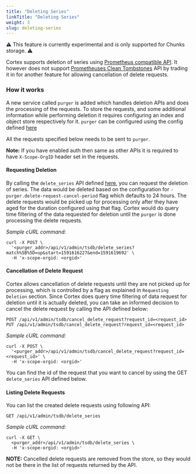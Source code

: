 ```yaml
---
title: "Deleting Series"
linkTitle: "Deleting Series"
weight: 3
slug: deleting-series
---
```


:warning: This feature is currently experimental and is only supported for Chunks storage. :warning:

Cortex supports deletion of series using [Prometheus compatible API](https://prometheus.io/docs/prometheus/latest/querying/api/#delete-series).
It however does not support [Prometheuses Clean Tombstones](https://prometheus.io/docs/prometheus/latest/querying/api/#clean-tombstones) API by trading it in for another feature for allowing cancellation of delete requests.

### How it works

A new service called `purger` is added which handles deletion APIs and does the processing of the requests.
To store the requests, and some additional information while performing deletion it requires configuring an index and object store respectively for it.
`purger` can be configured using the config defined [here](../configuration/config-file-reference.md#purger_config)

All the requests specified below needs to be sent to `purger`.

**Note:** If you have enabled auth then same as other APIs it is required to have `X-Scope-OrgID` header set in the requests.

#### Requesting Deletion

By calling the `delete_series` API defined [here](https://prometheus.io/docs/prometheus/latest/querying/api/#delete-series), you can request the deletion of series.
The data would be deleted based on the configuration for `-purger.delete-request-cancel-period` flag which defaults to 24 hours.
The delete requests would be picked up for processing only after they have aged for the duration configured using that flag.
Cortex would do query time filtering of the data requested for deletion until the `purger` is done processing the delete requests.

_Sample cURL command:_
```
curl -X POST \
  '<purger_addr>/api/v1/admin/tsdb/delete_series?match%5B%5D=up&start=1591616227&end=1591619692' \
  -H 'x-scope-orgid: <orgid>'
```

#### Cancellation of Delete Request

Cortex allows cancellation of delete requests until they are not picked up for processing, which is controlled by a flag as explained in `Requesting Deletion` section.
Since Cortex does query time filtering of data request for deletion until it is actually deleted, you can take an informed decision to cancel the delete request by calling the API defined below:

```
POST /api/v1/admin/tsdb/cancel_delete_request?request_id=<request_id>
PUT /api/v1/admin/tsdb/cancel_delete_request?request_id=<request_id>
```

_Sample cURL command:_
```
curl -X POST \
  '<purger_addr>/api/v1/admin/tsdb/cancel_delete_request?request_id=<request_id>' \
  -H 'x-scope-orgid: <orgid>'
```

You can find the id of the request that you want to cancel by using the GET `delete_series` API defined below.

#### Listing Delete Requests

You can list the created delete requests using following API:

```
GET /api/v1/admin/tsdb/delete_series
```

_Sample cURL command:_
```
curl -X GET \
  <purger_addr>/api/v1/admin/tsdb/delete_series \
  -H 'x-scope-orgid: <orgid>'
```

**NOTE:** Cancelled delete requests are removed from the store, so they would not be there in the list of requests returned by the API.

